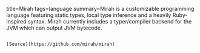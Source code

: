 title=Mirah
tags=language
summary=Mirah is a customizable programming language featuring static types, local type inference and a heavily Ruby-inspired syntax. Mirah currently includes a typer/compiler backend for the JVM which can output JVM bytecode.
~~~~~~

[Source](https://github.com/mirah/mirah)

